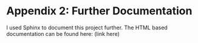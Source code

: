 # Appendix 2: Further Documentation

I used Sphinx to document this project further. The HTML based documentation can be found here: (link here)
